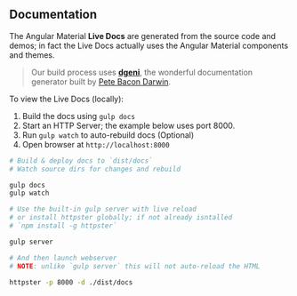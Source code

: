 Documentation
-------------

The Angular Material **Live Docs** are generated from the source code and demos; in fact the Live Docs actually uses the Angular Material components and themes.

> Our build process uses **[dgeni](http://github.com/angular/dgeni)**, the wonderful documentation generator built by [Pete Bacon Darwin](https://github.com/petebacondarwin).

To view the Live Docs (locally):

1. Build the docs using `gulp docs`
2. Start an HTTP Server; the example below uses port 8000.
3. Run `gulp watch` to auto-rebuild docs (Optional)
4. Open browser at `http://localhost:8000`

```bash
# Build & deploy docs to `dist/docs`
# Watch source dirs for changes and rebuild

gulp docs
gulp watch

# Use the built-in gulp server with live reload
# or install httpster globally; if not already isntalled
# `npm install -g httpster`

gulp server

# And then launch webserver
# NOTE: unlike `gulp server` this will not auto-reload the HTML

httpster -p 8000 -d ./dist/docs
```


